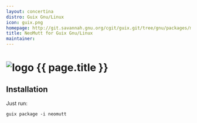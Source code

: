 ```yaml
---
layout: concertina
distro: Guix Gnu/Linux
icon: guix.png
homepage: http://git.savannah.gnu.org/cgit/guix.git/tree/gnu/packages/mail.scm?id=7596ddf3f15a90b26f118fd93c3c80cabbb6af6c#n251
title: NeoMutt for Guix Gnu/Linux
maintainer: 
---
```


# ![logo](/images/distros/{{page.icon}}) {{ page.title }}

## Installation <a class="offset" id="install"></a>

Just run:

```
guix package -i neomutt
```

